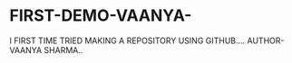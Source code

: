 # FIRST-DEMO-VAANYA-
I FIRST TIME TRIED MAKING A REPOSITORY USING GITHUB....
AUTHOR- VAANYA SHARMA..
